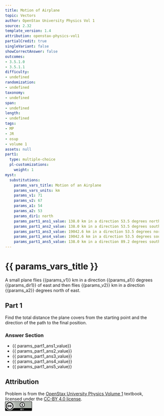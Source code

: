 ```yaml
---
title: Motion of Airplane
topic: Vectors
author: OpenStax University Physics Vol 1
source: 2.32
template_version: 1.4
attribution: openstax-physics-vol1
partialCredit: true
singleVariant: false
showCorrectAnswer: false
outcomes:
- 3.5.1.0
- 3.5.1.1
difficulty:
- undefined
randomization:
- undefined
taxonomy:
- undefined
span:
- undefined
length:
- undefined
tags:
- MP
- JR
- osup
- volume 1
assets: null
part1:
  type: multiple-choice
  pl-customizations:
    weight: 1
myst:
  substitutions:
    params_vars_title: Motion of an Airplane
    params_vars_units: km
    params_v1: 71
    params_v2: 67
    params_a1: 54
    params_a2: 53
    params_dir1: north
    params_part1_ans1_value: 138.0 km in a direction 53.5 degrees north of east.
    params_part1_ans2_value: 138.0 km in a direction 53.5 degrees south of east.
    params_part1_ans3_value: 19042.6 km in a direction 53.5 degrees north of east.
    params_part1_ans4_value: 19042.6 km in a direction 53.5 degrees south  of east.
    params_part1_ans5_value: 138.0 km in a direction 89.2 degrees south of east.
---
```

# {{ params_vars_title }}
A small plane flies {{params_v1}} km in a direction {{params_a1}} degrees {{params_dir1}} of east and then flies {{params_v2}} km in a direction {{params_a2}} degrees north of east.

## Part 1

Find the total distance the plane covers from the starting point and the direction of the path to the final position.

### Answer Section

- {{ params_part1_ans1_value}}
- {{ params_part1_ans2_value}}
- {{ params_part1_ans3_value}}
- {{ params_part1_ans4_value}}
- {{ params_part1_ans5_value}}

## Attribution

Problem is from the [OpenStax University Physics Volume 1](https://openstax.org/details/books/university-physics-volume-1) textbook, licensed under the [CC-BY 4.0 license](https://creativecommons.org/licenses/by/4.0/).<br>![Image representing the Creative Commons 4.0 BY license.](https://raw.githubusercontent.com/firasm/bits/master/by.png)